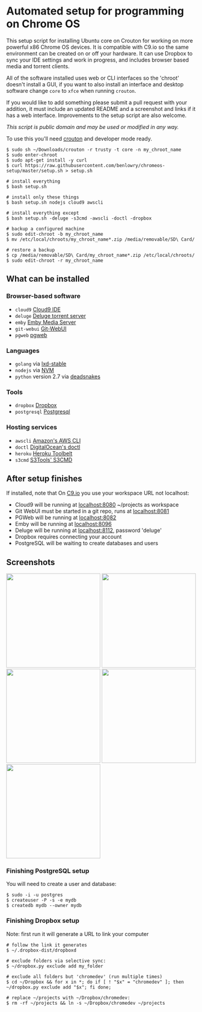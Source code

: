 # Automated setup for programming on Chrome OS

This setup script for installing Ubuntu core on Crouton for working on more powerful x86 Chrome OS 
devices.  It is compatible with C9.io so the same environment can be created on or off your 
hardware.  It can use Dropbox to sync your IDE settings and work in progress, and includes browser
based media and torrent clients.

All of the software installed uses web or CLI interfaces so the 'chroot' doesn't install a GUI, if you
want to also install an interface and desktop software change `core` to `xfce` when running `crouton`.

If you would like to add something please submit a pull request with your addition, it must include
an updated README and a screenshot and links if it has a web interface.  Improvements to the setup
script are also welcome.

*This script is public domain and may be used or modified in any way.*

To use this you'll need [crouton](https://github.com/dnschneid/crouton) and developer mode ready.

    $ sudo sh ~/Downloads/crouton -r trusty -t core -n my_chroot_name
    $ sudo enter-chroot
    $ sudo apt-get install -y curl
    $ curl https://raw.githubusercontent.com/benlowry/chromeos-setup/master/setup.sh > setup.sh 
    
    # install everything
    $ bash setup.sh
    
    # install only these things
    $ bash setup.sh nodejs cloud9 awscli
    
    # install everything except
    $ bash setup.sh -deluge -s3cmd -awscli -doctl -dropbox
    
    # backup a configured machine
    $ sudo edit-chroot -b my_chroot_name
    $ mv /etc/local/chroots/my_chroot_name*.zip /media/removable/SD\ Card/
    
    # restore a backup
    $ cp /media/removable/SD\ Card/my_chroot_name*.zip /etc/local/chroots/
    $ sudo edit-chroot -r my_chroot_name

## What can be installed
### Browser-based software
- `cloud9` [Cloud9 IDE](https://github.com/c9/core)
- `deluge` [Deluge torrent server](http://deluge-torrent.org/)
- `emby` [Emby Media Server](http://emby.media)
- `git-webui` [Git-WebUI](https://github.com/alberthier/git-webgui)
- `pgweb` [pgweb ](https://github.com/sosedoff/pgweb)

### Languages
- `golang` via [lxd-stable](https://launchpad.net/~ubuntu-lxc/+archive/ubuntu/lxd-stable)
- `nodejs` via [NVM](https://github.com/creationix/nvm)
- `python` version 2.7 via [deadsnakes](https://launchpad.net/~fkrull/+archive/ubuntu/deadsnakes-python2.7)

### Tools
- `dropbox` [Dropbox](https://www.dropbox.com/)
- `postgresql` [Postgresql](https://postgresql.org/)

### Hosting services
- `awscli` [Amazon's  AWS CLI](http://docs.aws.amazon.com/cli/latest/userguide/installing.html)
- `doctl` [DigitalOcean's doctl](https://github.com/digitaloceal/doctl)
- `heroku` [Heroku Toolbelt](https://toolbelt.heroku.com/debian)
- `s3cmd` [S3Tools' S3CMD](http://s3tools.org/s3cmd)

## After setup finishes
If installed, note that On [C9.io](https://c9.io) you use your workspace URL not localhost:

- Cloud9 will be running at [localhost:8080](http://localhost:8080) ~/projects as workspace 
- Git WebUI must be started in a git repo, runs at [localhost:8081](http://localhost:8081)
- PGWeb will be running at [localhost:8082](http://localhost:8082)
- Emby will be running at [localhost:8096](http://localhost:8096)
- Deluge will be running at [localhost:8112](http://localhost:8112), password 'deluge'
- Dropbox requires connecting your account
- PostgreSQL will be waiting to create databases and users

## Screenshots
<a href='https://raw.github.com/benlowry/chromeos-setup/master/cloud9.png' title='Cloud9 - an open source IDE'><img src="https://raw.github.com/benlowry/chromeos-setup/master/cloud9.png" width="250"/></a>
<a href='https://raw.github.com/benlowry/chromeos-setup/master/pgweb.png' title='PGWeb - an open source web interface for PostgreSQL databases'><img src="https://raw.github.com/benlowry/chromeos-setup/master/pgweb.png" width="250"/></a>
<a href='https://raw.github.com/benlowry/chromeos-setup/master/gitwebui.png' title='Git WebUI - an open source web interface for git repistories.'><img src="https://raw.github.com/benlowry/chromeos-setup/master/gitwebui.png" width="250"/></a>
<a href='https://raw.github.com/benlowry/chromeos-setup/master/deluge.png' title='Deluge - an open source web server and interface for torrents'><img src="https://raw.github.com/benlowry/chromeos-setup/master/deluge.png" width="250"/></a>
<a href='https://raw.github.com/benlowry/chromeos-setup/master/emby.png' title='Emby - 
an open source media server and interface for audio/video'><img src="https://raw.github.com/benlowry/chromeos-setup/master/emby.png" width="250"/></a>

### Finishing PostgreSQL setup
You will need to create a user and database:

    $ sudo -i -u postgres
    $ createuser -P -s -e mydb
    $ createdb mydb --owner mydb
    
### Finishing Dropbox setup
Note: first run it will generate a URL to link your computer
  
    # follow the link it generates
    $ ~/.dropbox-dist/dropboxd
    
    # exclude folders via selective sync:
    $ ~/dropbox.py exclude add my_folder
    
    # exclude all folders but 'chromedev' (run multiple times)
    $ cd ~/Dropbox && for x in *; do if [ ! "$x" = "chromedev" ]; then ~/dropbox.py exclude add "$x"; fi done;
    
    # replace ~/projects with ~/Dropbox/chromedev:
    $ rm -rf ~/projects && ln -s ~/Dropbox/chromedev ~/projects
